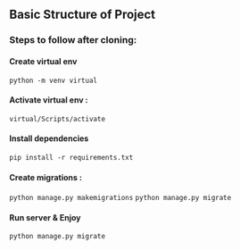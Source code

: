 ## Basic Structure of Project
### Steps to follow after cloning:
#### Create virtual env
```python -m venv virtual```
#### Activate virtual env :
```virtual/Scripts/activate```
#### Install dependencies 
```pip install -r requirements.txt```
#### Create migrations : 
```python manage.py makemigrations```
```python manage.py migrate```
#### Run server & Enjoy
```python manage.py migrate```
